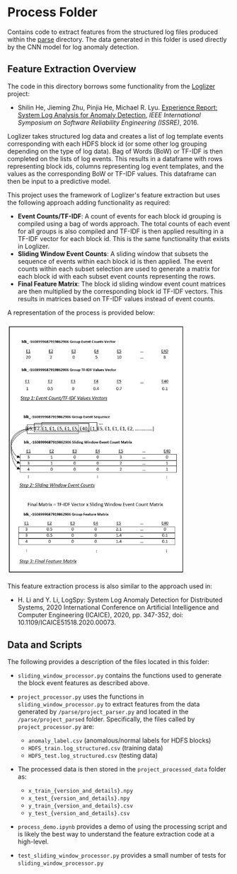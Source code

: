 # Process Folder

Contains code to extract features from the structured log files produced within the [parse](../parse) directory. The data generated in this folder is used directly by the CNN model for log anomaly detection.

## Feature Extraction Overview

The code in this directory borrows some functionality from the [Loglizer](https://github.com/logpai/loglizer) project:

- Shilin He, Jieming Zhu, Pinjia He, Michael R. Lyu. [Experience Report: System Log Analysis for Anomaly Detection](https://jiemingzhu.github.io/pub/slhe_issre2016.pdf), *IEEE International Symposium on Software Reliability Engineering (ISSRE)*, 2016.

Loglizer takes structured log data and creates a list of log template events corresponding with each HDFS block id (or some other log grouping depending on the type of log data). Bag of Words (BoW) or TF-IDF is then completed on the lists of log events. This results in a dataframe with rows representing block ids, columns representing log event templates, and the values as the corresponding BoW or TF-IDF values. This dataframe can then be input to a predictive model.

This project uses the framework of Loglizer's feature extraction but uses the following approach adding functionality as required:

- **Event Counts/TF-IDF**: A count of events for each block id grouping is compiled using a bag of words approach. The total counts of each event for all groups is also compiled and TF-IDF is then applied resulting in a TF-IDF vector for each block id. This is the same functionality that exists in Loglizer.
 - **Sliding Window Event Counts**: A sliding window that subsets the sequence of events within each block id is then applied. The event counts within each subset selection are used to generate a matrix for each block id with each subset event counts representing the rows.
 - **Final Feature Matrix**: The block id sliding window event count matrices are then multiplied by the corresponding block id TF-IDF vectors. This results in matrices based on TF-IDF values instead of event counts.

 A representation of the process is provided below:

 <img src="../images/Figure4.PNG" alt="Feature Extraction Process" width="400"/>

This feature extraction process is also similar to the approach used in:

- H. Li and Y. Li, LogSpy: System Log Anomaly Detection for Distributed Systems, 2020 International Conference on Artificial Intelligence and Computer Engineering (ICAICE), 2020, pp. 347-352, doi: 10.1109/ICAICE51518.2020.00073.

## Data and Scripts

The following provides a description of the files located in this folder:

- `sliding_window_processor.py` contains the functions used to generate the block event features as described above.

- `project_processor.py` uses the functions in `sliding_window_processor.py` to extract features from the data generated by `/parse/project_parser.py` and located in the `/parse/project_parsed` folder. Specifically, the files called by `project_processor.py` are:
    - `anomaly_label.csv` (anomalous/normal labels for HDFS blocks)
    - `HDFS_train.log_structured.csv` (training data)
    - `HDFS_test.log_structured.csv` (testing data)
- The processed data is then stored in the `project_processed_data` folder as:
    - `x_train_{version_and_details}.npy`
    - `x_test_{version_and_details}.npy`
    - `y_train_{version_and_details}.csv`
    - `y_test_{version_and_details}.csv`
- `process_demo.ipynb` provides a demo of using the processing script and is likely the best way to understand the feature extraction code at a high-level.

- `test_sliding_window_processor.py` provides a small number of tests for `sliding_window_processor.py`
